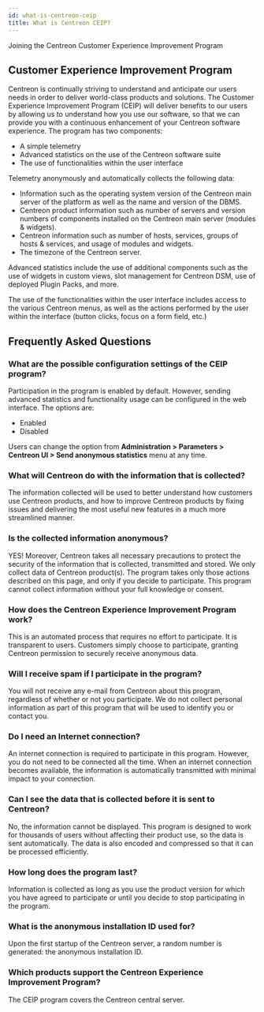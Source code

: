 ```yaml
---
id: what-is-centreon-ceip
title: What is Centreon CEIP?
---
```


Joining the Centreon Customer Experience Improvement Program

## Customer Experience Improvement Program

Centreon is continually striving to understand and anticipate our users needs in
order to deliver world-class products and solutions. The Customer Experience
Improvement Program (CEIP) will deliver benefits to our users by allowing us to
understand how you use our software, so that we can provide you with a
continuous enhancement of your Centreon software experience. The program has two
components:

  - A simple telemetry
  - Advanced statistics on the use of the Centreon software suite
  - The use of functionalities within the user interface

Telemetry anonymously and automatically collects the following data:

  - Information such as the operating system version of the Centreon main server
    of the platform as well as the name and version of the DBMS.
  - Centreon product information such as number of servers and version numbers
    of components installed on the Centreon main server (modules & widgets).
  - Centreon information such as number of hosts, services, groups of hosts &
    services, and usage of modules and widgets.
  - The timezone of the Centreon server.

Advanced statistics include the use of additional components such as the use of
widgets in custom views, slot management for Centreon DSM, use of deployed
Plugin Packs, and more.

The use of the functionalities within the user interface includes access to the various Centreon menus, as well as the actions performed by the user within the interface (button clicks, focus on a form field, etc.)

## Frequently Asked Questions

### What are the possible configuration settings of the CEIP program?

Participation in the program is enabled by default. However, sending advanced statistics and functionality usage can be configured in the web interface. The options are:


  - Enabled
  - Disabled

Users can change the option from **Administration \> Parameters \> Centreon UI
\> Send anonymous statistics** menu at any time.

### What will Centreon do with the information that is collected?

The information collected will be used to better understand how customers use
Centreon products, and how to improve Centreon products by fixing issues and
delivering the most useful new features in a much more streamlined manner.

### Is the collected information anonymous?

YES\! Moreover, Centreon takes all necessary precautions to protect the security
of the information that is collected, transmitted and stored. We only collect
data of Centreon product(s). The program takes only those actions described on
this page, and only if you decide to participate. This program cannot collect
information without your full knowledge or consent.

### How does the Centreon Experience Improvement Program work?

This is an automated process that requires no effort to participate. It is
transparent to users. Customers simply choose to participate, granting Centreon
permission to securely receive anonymous data.

### Will I receive spam if I participate in the program?

You will not receive any e-mail from Centreon about this program, regardless of
whether or not you participate. We do not collect personal information as part
of this program that will be used to identify you or contact you.

### Do I need an Internet connection?

An internet connection is required to participate in this program. However, you
do not need to be connected all the time. When an internet connection becomes
available, the information is automatically transmitted with minimal impact to
your connection.

### Can I see the data that is collected before it is sent to Centreon?

No, the information cannot be displayed. This program is designed to work for
thousands of users without affecting their product use, so the data is sent
automatically. The data is also encoded and compressed so that it can be
processed efficiently.

### How long does the program last?

Information is collected as long as you use the product version for which you
have agreed to participate or until you decide to stop participating in the
program.

### What is the anonymous installation ID used for?

Upon the first startup of the Centreon server, a random number is generated: the
anonymous installation ID.

### Which products support the Centreon Experience Improvement Program?

The CEIP program covers the Centreon central server.
